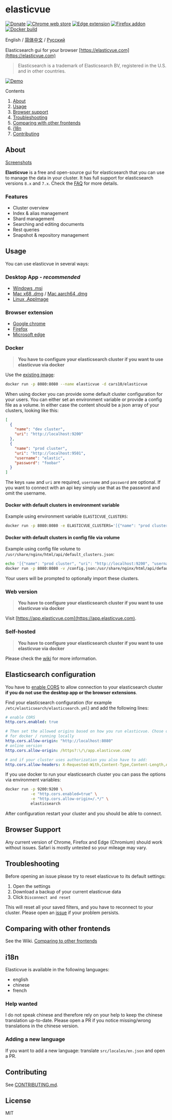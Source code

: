 # elasticvue

[![Donate](https://img.shields.io/badge/Donate-PayPal-green.svg)](https://www.paypal.com/donate?hosted_button_id=65GDZCZTUBVRL)
[![Chrome web store](https://img.shields.io/chrome-web-store/v/hkedbapjpblbodpgbajblpnlpenaebaa?label=chrome%20extension)](https://chrome.google.com/webstore/detail/elasticvue/hkedbapjpblbodpgbajblpnlpenaebaa)
[![Edge extension](https://img.shields.io/badge/dynamic/json?label=microsoft%20edge%20add-on&query=%24.version&url=https%3A%2F%2Fmicrosoftedge.microsoft.com%2Faddons%2Fgetproductdetailsbycrxid%2Fgeifniocjfnfilcbeloeidajlfmhdlgo)](https://microsoftedge.microsoft.com/addons/detail/geifniocjfnfilcbeloeidajlfmhdlgo)
[![Firefox addon](https://img.shields.io/amo/v/elasticvue?label=firefox%20add-on)](https://addons.mozilla.org/en-US/firefox/addon/elasticvue/)
[![Docker build](https://img.shields.io/docker/image-size/cars10/elasticvue)](https://hub.docker.com/r/cars10/elasticvue)

English / [简体中文](./docs/README_CN.md) / [Русский](./README_RU.md)


Elasticsearch gui for your browser [https://elasticvue.com](https://elasticvue.com)

> Elasticsearch is a trademark of Elasticsearch BV, registered in the U.S. and in other countries.

[![Demo](http://static.cars10k.de/demo.gif)](http://static.cars10k.de/demo.gif?v=2)

Contents

1. [About](#about)
2. [Usage](#usage)
3. [Browser support](#browser-support)
4. [Troubleshooting](#troubleshooting)
5. [Comparing with other frontends](#comparing-with-other-frontends)
7. [i18n](#i18n)
8. [Contributing](#contributing)

## About

[Screenshots](https://elasticvue.com/features)

**Elasticvue** is a free and open-source gui for elasticsearch that you can use to manage the data in your cluster.
It has full support for elasticsearch versions `8.x` and `7.x`. Check
the [FAQ](https://github.com/cars10/elasticvue/wiki/FAQ) for more details.

### Features

* Cluster overview
* Index & alias management
* Shard management
* Searching and editing documents
* Rest queries
* Snapshot & repository management

## Usage

You can use elasticvue in several ways:

### Desktop App - *recommended*

* [Windows .msi](https://update.elasticvue.com/download/windows/x86_64)
* [Mac x68 .dmg](https://update.elasticvue.com/download/darwin/x86_64) / [Mac aarch64 .dmg](https://update.elasticvue.com/download/darwin/aarch64)
* [Linux .AppImage](https://update.elasticvue.com/download/linux/x86_64)

### Browser extension

* [Google chrome](https://chrome.google.com/webstore/detail/elasticvue/hkedbapjpblbodpgbajblpnlpenaebaa)
* [Firefox](https://addons.mozilla.org/en-US/firefox/addon/elasticvue/)
* [Microsoft edge](https://microsoftedge.microsoft.com/addons/detail/geifniocjfnfilcbeloeidajlfmhdlgo)

### Docker

> **You have to configure your elasticsearch cluster if you want to use elasticvue via docker**

Use the [existing image](https://hub.docker.com/r/cars10/elasticvue):

```bash
docker run -p 8080:8080 --name elasticvue -d cars10/elasticvue
```

When using docker you can provide some default cluster configuration for your users. You can either set an environment
variable or provide a config file as a volume. In either case the content should be a json array of your
clusters, looking like this:

```json
[
  {
    "name": "dev cluster",
    "uri": "http://localhost:9200"
  },
  {
    "name": "prod cluster",
    "uri": "http://localhost:9501",
    "username": "elastic",
    "password": "foobar"
  }
]
```

The keys `name` and `uri` are required, `username` and `password` are optional. If you want to connect with an api key
simply use that as the password and omit the username.

#### Docker with default clusters in environment variable

Example using environment variable `ELASTICVUE_CLUSTERS`:

```bash
docker run -p 8080:8080 -e ELASTICVUE_CLUSTERS='[{"name": "prod cluster", "uri": "http://localhost:9200", "username": "elastic", "password": "elastic"}]' cars10/elasticvue
```

#### Docker with default clusters in config file via volume

Example using config file volume to `/usr/share/nginx/html/api/default_clusters.json`:

```bash
echo '[{"name": "prod cluster", "uri": "http://localhost:9200", "username": "elastic", "password": "elastic"}]' > /config.json
docker run -p 8080:8080 -v /config.json:/usr/share/nginx/html/api/default_clusters.json cars10/elasticvue
```

Your users will be prompted to optionally import these clusters.

### Web version

> **You have to configure your elasticsearch cluster if you want to use elasticvue via docker**

Visit [https://app.elasticvue.com](https://app.elasticvue.com).

### Self-hosted

> **You have to configure your elasticsearch cluster if you want to use elasticvue via docker**

Please check the [wiki](https://github.com/cars10/elasticvue/wiki/Building-Elasticvue) for more information.

## Elasticsearch configuration

You have to [enable CORS](https://www.elastic.co/guide/en/elasticsearch/reference/current/modules-network.html) to allow
connection to your elasticsearch cluster **if you do not use the desktop app or the browser extensions**.

Find your elasticsearch configuration (for example `/etc/elasticsearch/elasticsearch.yml`) and add the following lines:

```yaml
# enable CORS
http.cors.enabled: true

# Then set the allowed origins based on how you run elasticvue. Chose only one:
# for docker / running locally
http.cors.allow-origin: "http://localhost:8080"
# online version
http.cors.allow-origin: /https?:\/\/app.elasticvue.com/

# and if your cluster uses authorization you also have to add:
http.cors.allow-headers: X-Requested-With,Content-Type,Content-Length,Authorization
```

If you use docker to run your elasticsearch cluster you can pass the options via environment variables:

```bash
docker run -p 9200:9200 \
           -e "http.cors.enabled=true" \
           -e "http.cors.allow-origin=/.*/" \
           elasticsearch
```

After configuration restart your cluster and you should be able to connect.

## Browser Support

Any current version of Chrome, Firefox and Edge (Chromium) should work without issues. Safari is mostly untested so your
mileage may vary.

## Troubleshooting

Before opening an issue please try to reset elasticvue to its default settings:

1. Open the settings
2. Download a backup of your current elasticvue data
3. Click `Disconnect and reset`

This will reset all your saved filters, and you have to reconnect to your cluster. Please open
an [issue](https://github.com/cars10/elasticvue/issues/new/choose) if your problem persists.

## Comparing with other frontends

See the Wiki. [Comparing to other frontends](https://github.com/cars10/elasticvue/wiki/Comparing-to-other-frontends)

## i18n

Elasticvue is available in the following languages:

* english
* chinese 
* french

### Help wanted

I do not speak chinese and therefore rely on your help to keep the chinese translation up-to-date. Please open a PR if
you notice missing/wrong translations in the chinese version.

### Adding a new language

If you want to add a new language: translate `src/locales/en.json` and open a PR.

## Contributing

See [CONTRIBUTING.md](CONTRIBUTING.md).

## License

MIT
